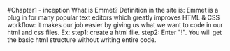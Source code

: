 #Chapter1 - inception
What is Emmet?
Definition in the site is: Emmet is a plug in for many popular text editors which greatly improves HTML & CSS workflow:
it makes our job easier by giving us what we want to code in our html and css files. 
Ex: step1: create a html file.
    step2: Enter "!".
    You will get the basic html structure without writing entire code.
